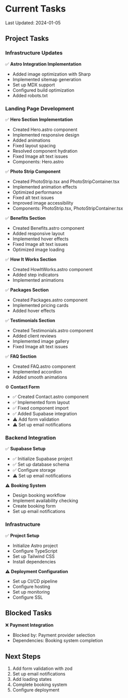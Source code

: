 # Current Tasks

Last Updated: 2024-01-05

## Project Tasks

### Infrastructure Updates

✅ **Astro Integration Implementation**
- Added image optimization with Sharp
- Implemented sitemap generation
- Set up MDX support
- Configured build optimization
- Added robots.txt

### Landing Page Development

✅ **Hero Section Implementation**
- Created Hero.astro component
- Implemented responsive design
- Added animations
- Fixed layout spacing
- Resolved component hydration
- Fixed Image alt text issues
- Components: Hero.astro

✅ **Photo Strip Component**
- Created PhotoStrip.tsx and PhotoStripContainer.tsx
- Implemented animation effects
- Optimized performance
- Fixed alt text issues
- Improved image accessibility
- Components: PhotoStrip.tsx, PhotoStripContainer.tsx

✅ **Benefits Section**
- Created Benefits.astro component
- Added responsive layout
- Implemented hover effects
- Fixed Image alt text issues
- Optimized image loading

✅ **How It Works Section**
- Created HowItWorks.astro component
- Added step indicators
- Implemented animations

✅ **Packages Section**
- Created Packages.astro component
- Implemented pricing cards
- Added hover effects

✅ **Testimonials Section**
- Created Testimonials.astro component
- Added client reviews
- Implemented image gallery
- Fixed Image alt text issues

✅ **FAQ Section**
- Created FAQ.astro component
- Implemented accordion
- Added smooth animations

⚙️ **Contact Form**
- ✅ Created Contact.astro component
- ✅ Implemented form layout
- ✅ Fixed component import
- ✅ Added Supabase integration
- ⚠️ Add form validation
- ⚠️ Set up email notifications

### Backend Integration

✅ **Supabase Setup**
- ✅ Initialize Supabase project
- ✅ Set up database schema
- ✅ Configure storage
- ⚠️ Set up email notifications

⚠️ **Booking System**
- Design booking workflow
- Implement availability checking
- Create booking form
- Set up email notifications

### Infrastructure

✅ **Project Setup**
- Initialize Astro project
- Configure TypeScript
- Set up Tailwind CSS
- Install dependencies

⚠️ **Deployment Configuration**
- Set up CI/CD pipeline
- Configure hosting
- Set up monitoring
- Configure SSL

## Blocked Tasks

❌ **Payment Integration**
- Blocked by: Payment provider selection
- Dependencies: Booking system completion

## Next Steps

1. Add form validation with zod
2. Set up email notifications
3. Add loading states
4. Complete booking system
5. Configure deployment